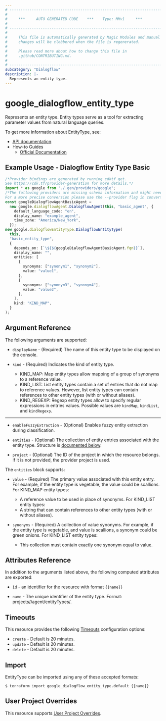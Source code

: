 ```yaml
---
# ----------------------------------------------------------------------------
#
#     ***     AUTO GENERATED CODE    ***    Type: MMv1     ***
#
# ----------------------------------------------------------------------------
#
#     This file is automatically generated by Magic Modules and manual
#     changes will be clobbered when the file is regenerated.
#
#     Please read more about how to change this file in
#     .github/CONTRIBUTING.md.
#
# ----------------------------------------------------------------------------
subcategory: "Dialogflow"
description: |-
  Represents an entity type.
---
```


# google\_dialogflow\_entity\_type

Represents an entity type. Entity types serve as a tool for extracting parameter values from natural language queries.

To get more information about EntityType, see:

* [API documentation](https://cloud.google.com/dialogflow/docs/reference/rest/v2/projects.agent.entityTypes)
* How-to Guides
  * [Official Documentation](https://cloud.google.com/dialogflow/docs/)

## Example Usage - Dialogflow Entity Type Basic

```typescript
/*Provider bindings are generated by running cdktf get.
See https://cdk.tf/provider-generation for more details.*/
import * as google from "./.gen/providers/google";
/*The following providers are missing schema information and might need manual adjustments to synthesize correctly: google.
For a more precise conversion please use the --provider flag in convert.*/
const googleDialogflowAgentBasicAgent =
  new google.dialogflowAgent.DialogflowAgent(this, "basic_agent", {
    default_language_code: "en",
    display_name: "example_agent",
    time_zone: "America/New_York",
  });
new google.dialogflowEntityType.DialogflowEntityType(
  this,
  "basic_entity_type",
  {
    depends_on: [`\${${googleDialogflowAgentBasicAgent.fqn}}`],
    display_name: "",
    entities: [
      {
        synonyms: ["synonym1", "synonym2"],
        value: "value1",
      },
      {
        synonyms: ["synonym3", "synonym4"],
        value: "value2",
      },
    ],
    kind: "KIND_MAP",
  }
);

```

## Argument Reference

The following arguments are supported:

*   `displayName` -
    (Required)
    The name of this entity type to be displayed on the console.

*   `kind` -
    (Required)
    Indicates the kind of entity type.
    * KIND\_MAP: Map entity types allow mapping of a group of synonyms to a reference value.
    * KIND\_LIST: List entity types contain a set of entries that do not map to reference values. However, list entity
      types can contain references to other entity types (with or without aliases).
    * KIND\_REGEXP: Regexp entity types allow to specify regular expressions in entries values.
      Possible values are `kindMap`, `kindList`, and `kindRegexp`.

***

*   `enableFuzzyExtraction` -
    (Optional)
    Enables fuzzy entity extraction during classification.

*   `entities` -
    (Optional)
    The collection of entity entries associated with the entity type.
    Structure is [documented below](#nested_entities).

*   `project` - (Optional) The ID of the project in which the resource belongs.
    If it is not provided, the provider project is used.

<a name="nested_entities"></a>The `entities` block supports:

*   `value` -
    (Required)
    The primary value associated with this entity entry. For example, if the entity type is vegetable, the value
    could be scallions.
    For KIND\_MAP entity types:
    * A reference value to be used in place of synonyms.
      For KIND\_LIST entity types:
    * A string that can contain references to other entity types (with or without aliases).

*   `synonyms` -
    (Required)
    A collection of value synonyms. For example, if the entity type is vegetable, and value is scallions, a synonym
    could be green onions.
    For KIND\_LIST entity types:
    * This collection must contain exactly one synonym equal to value.

## Attributes Reference

In addition to the arguments listed above, the following computed attributes are exported:

*   `id` - an identifier for the resource with format `{{name}}`

*   `name` -
    The unique identifier of the entity type.
    Format: projects/<Project ID>/agent/entityTypes/<Entity type ID>.

## Timeouts

This resource provides the following
[Timeouts](https://developer.hashicorp.com/terraform/plugin/sdkv2/resources/retries-and-customizable-timeouts) configuration options:

* `create` - Default is 20 minutes.
* `update` - Default is 20 minutes.
* `delete` - Default is 20 minutes.

## Import

EntityType can be imported using any of these accepted formats:

```console
$ terraform import google_dialogflow_entity_type.default {{name}}
```

## User Project Overrides

This resource supports [User Project Overrides](https://registry.terraform.io/providers/hashicorp/google/latest/docs/guides/provider_reference#user_project_override).
